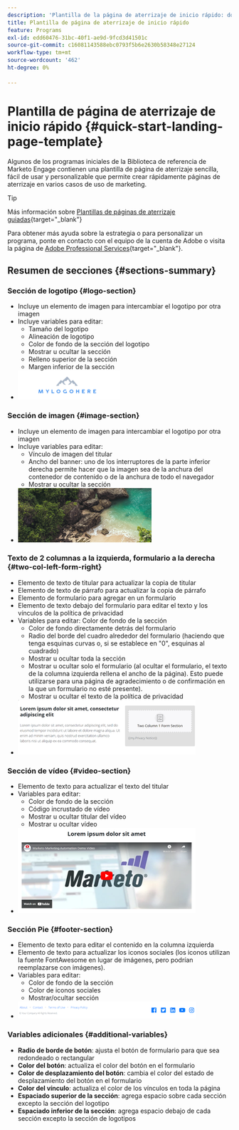 ```yaml
---
description: 'Plantilla de la página de aterrizaje de inicio rápido: documentos de Marketo, documentación del producto'
title: Plantilla de página de aterrizaje de inicio rápido
feature: Programs
exl-id: edd60476-31bc-40f1-ae9d-9fcd3d41501c
source-git-commit: c16081143588ebc0793f5b6e2630b58348e27124
workflow-type: tm+mt
source-wordcount: '462'
ht-degree: 0%

---
```


# Plantilla de página de aterrizaje de inicio rápido {#quick-start-landing-page-template}

Algunos de los programas iniciales de la Biblioteca de referencia de Marketo Engage contienen una plantilla de página de aterrizaje sencilla, fácil de usar y personalizable que permite crear rápidamente páginas de aterrizaje en varios casos de uso de marketing.

>[!TIP]
>
>Más información sobre [Plantillas de páginas de aterrizaje guiadas](/help/marketo/product-docs/demand-generation/landing-pages/landing-page-templates/create-a-guided-landing-page-template.md){target="_blank"}

Para obtener más ayuda sobre la estrategia o para personalizar un programa, ponte en contacto con el equipo de la cuenta de Adobe o visita la página de [Adobe Professional Services](https://business.adobe.com/customers/consulting-services/main.html){target="_blank"}.

## Resumen de secciones {#sections-summary}

### Sección de logotipo {#logo-section}

* Incluye un elemento de imagen para intercambiar el logotipo por otra imagen
* Incluye variables para editar:
   * Tamaño del logotipo
   * Alineación de logotipo
   * Color de fondo de la sección del logotipo
   * Mostrar u ocultar la sección
   * Relleno superior de la sección
   * Margen inferior de la sección
* ![](assets/quick-start-landing-page-template-1.png)

### Sección de imagen {#image-section}

* Incluye un elemento de imagen para intercambiar el logotipo por otra imagen
* Incluye variables para editar:
   * Vínculo de imagen del titular
   * Ancho del banner: uno de los interruptores de la parte inferior derecha permite hacer que la imagen sea de la anchura del contenedor de contenido o de la anchura de todo el navegador
   * Mostrar u ocultar la sección
* ![](assets/quick-start-landing-page-template-2.png)

### Texto de 2 columnas a la izquierda, formulario a la derecha {#two-col-left-form-right}

* Elemento de texto de titular para actualizar la copia de titular
* Elemento de texto de párrafo para actualizar la copia de párrafo
* Elemento de formulario para agregar en un formulario
* Elemento de texto debajo del formulario para editar el texto y los vínculos de la política de privacidad
* Variables para editar:
Color de fondo de la sección
   * Color de fondo directamente detrás del formulario
   * Radio del borde del cuadro alrededor del formulario (haciendo que tenga esquinas curvas o, si se establece en &quot;0&quot;, esquinas al cuadrado)
   * Mostrar u ocultar toda la sección
   * Mostrar u ocultar solo el formulario (al ocultar el formulario, el texto de la columna izquierda rellena el ancho de la página). Esto puede utilizarse para una página de agradecimiento o de confirmación en la que un formulario no esté presente).
   * Mostrar u ocultar el texto de la política de privacidad
* ![](assets/quick-start-landing-page-template-3.png)

### Sección de vídeo {#video-section}

* Elemento de texto para actualizar el texto del titular
* Variables para editar:
   * Color de fondo de la sección
   * Código incrustado de vídeo
   * Mostrar u ocultar titular del vídeo
   * Mostrar u ocultar vídeo
* ![](assets/quick-start-landing-page-template-4.png)

### Sección Pie {#footer-section}

* Elemento de texto para editar el contenido en la columna izquierda
* Elemento de texto para actualizar los iconos sociales (los iconos utilizan la fuente FontAwesome en lugar de imágenes, pero podrían reemplazarse con imágenes).
* Variables para editar:
   * Color de fondo de la sección
   * Color de iconos sociales
   * Mostrar/ocultar sección
* ![](assets/quick-start-landing-page-template-5.png)

### Variables adicionales {#additional-variables}

* **Radio de borde de botón**: ajusta el botón de formulario para que sea redondeado o rectangular
* **Color del botón**: actualiza el color del botón en el formulario
* **Color de desplazamiento del botón**: cambia el color del estado de desplazamiento del botón en el formulario
* **Color del vínculo**: actualiza el color de los vínculos en toda la página
* **Espaciado superior de la sección**: agrega espacio sobre cada sección excepto la sección del logotipo
* **Espaciado inferior de la sección**: agrega espacio debajo de cada sección excepto la sección de logotipos
